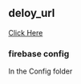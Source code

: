 ## deloy_url

<a href="https://githubsearchusingreact.web.app" >Click Here</a>

<h3> firebase config </h3>
<p> In the Config folder </p>
